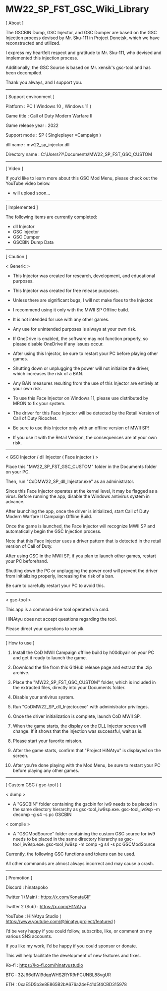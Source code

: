 # MW22_SP_FST_GSC_Wiki_Library

[ About ]


The GSCBIN Dump, GSC Injector, and GSC Dumper are based on the GSC Injection process devised by Mr. Sku-111 in Project Donetsk, which we have reconstructed and utilized.

I express my heartfelt respect and gratitude to Mr. Sku-111, who devised and implemented this injection process.

Additionally, the GSC Source is based on Mr. xensik's gsc-tool and has been decompiled.

Thank you always, and I support you.


----------


[ Support environment ]


Platform : PC ( Windows 10 , Windows 11 )

Game title : Call of Duty Modern Warfare II

Game release year : 2022

Support mode : SP ( Singleplayer *Campaign )

dll name : mw22_sp_injector.dll

Directory name : C:\Users\??\Documents\MW22_SP_FST_GSC_CUSTOM


----------


[ Video ]


If you’d like to learn more about this GSC Mod Menu, please check out the YouTube video below.

* will upload soon...


----------


[ Implemented ]


The following items are currently completed:

- dll Injector
- GSC Injector
- GSC Dumper
- GSCBIN Dump Data


----------


[ Caution ]


< Generic >

* This Injector was created for research, development, and educational purposes.
* This Injector was created for free release purposes.
* Unless there are significant bugs, I will not make fixes to the Injector.
* I recommend using it only with the MWII SP Offline build.
* It is not intended for use with any other games.
* Any use for unintended purposes is always at your own risk.
* If OneDrive is enabled, the software may not function properly, so please disable OneDrive if any issues occur.

* After using this Injector, be sure to restart your PC before playing other games.
* Shutting down or unplugging the power will not initialize the driver, which increases the risk of a BAN.
* Any BAN measures resulting from the use of this Injector are entirely at your own risk.

* To use this Face Injector on Windows 11, please use <MRON AIO FIXES.bat> distributed by MRON to fix your system.

* The driver for this Face Injector will be detected by the Retail Version of Call of Duty Ricochet.
* Be sure to use this Injector only with an offline version of MWII SP!
* If you use it with the Retail Version, the consequences are at your own risk.


----------


< GSC Injector / dll Injector ( Face injector ) >

Place this "MW22_SP_FST_GSC_CUSTOM" folder in the Documents folder on your PC.

Then, run "CoDMW22_SP_dll_Injector.exe" as an administrator.


Since this Face Injector operates at the kernel level, it may be flagged as a virus. Before running the app, disable the Windows antivirus system in advance.

After launching the app, once the driver is initialized, start Call of Duty Modern Warfare II Campaign Offline Build.

Once the game is launched, the Face Injector will recognize MWII SP and automatically begin the GSC Injection process.


Note that this Face Injector uses a driver pattern that is detected in the retail version of Call of Duty.

After using GSC in the MWII SP, if you plan to launch other games, restart your PC beforehand.

Shutting down the PC or unplugging the power cord will prevent the driver from initializing properly, increasing the risk of a ban.

Be sure to carefully restart your PC to avoid this.


----------


< gsc-tool >

This app is a command-line tool operated via cmd.

HiNAtyu does not accept questions regarding the tool.

Please direct your questions to xensik.


----------


[ How to use ]

01. Install the CoD MWII Campaign offline build by h00dbyair on your PC and get it ready to launch the game.  

02. Download the file from this GitHub release page and extract the .zip archive.  

03. Place the "MW22_SP_FST_GSC_CUSTOM" folder, which is included in the extracted files, directly into your Documents folder.  

04. Disable your antivirus system.  

05. Run "CoDMW22_SP_dll_Injector.exe" with administrator privileges.  

06. Once the driver initialization is complete, launch CoD MWII SP.  

07. When the game starts, the display on the DLL Injector screen will change. If it shows that the injection was successful, wait as is.  

08. Please start your favorite mission.   

09. After the game starts, confirm that "Project HiNAtyu" is displayed on the screen.  

10. After you’re done playing with the Mod Menu, be sure to restart your PC before playing any other games.


----------


[ Custom GSC ( gsc-tool ) ]

< dump >
* A "GSCBIN" folder containing the gscbin for iw9 needs to be placed in the same directory hierarchy as gsc-tool_iw9sp.exe.
gsc-tool_iw9sp -m decomp -g s4 -s pc GSCBIN


< compile >
* A "GSCModSource" folder containing the custom GSC source for iw9 needs to be placed in the same directory hierarchy as gsc-tool_iw9sp.exe.
gsc-tool_iw9sp -m comp -g s4 -s pc GSCModSource


Currently, the following GSC functions and tokens can be used.

All other commands are almost always incorrect and may cause a crash.


----------


[ Promotion ]

Discord : hinatapoko

Twitter 1 (Main) : https://x.com/KonataGIF

Twitter 2 (Sub) : https://x.com/H1NAtyu

YouTube : HiNAtyu Studio ( https://www.youtube.com/@hinatyuproject/featured )


I’d be very happy if you could follow, subscribe, like, or comment on my various SNS accounts. 

If you like my work, I'd be happy if you could sponsor or donate.

This will help facilitate the development of new features and fixes.


Ko-fi : https://ko-fi.com/hinatyustudio

BTC : 32J66dfWi9dqqWHS2RYR9rFCUNBL88vgUR

ETH : 0xaE5D5b3e8E865B2bA676a24eF41d5f4CBD315978

